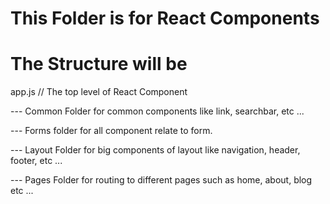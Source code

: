 # This Folder is for React Components

# The Structure will be

app.js // The top level of React Component

--- Common Folder for common components like link, searchbar, etc ...

--- Forms folder for all component relate to form.

--- Layout Folder for big components of layout like navigation, header, footer, etc ...

--- Pages Folder for routing to different pages such as home, about, blog etc ...